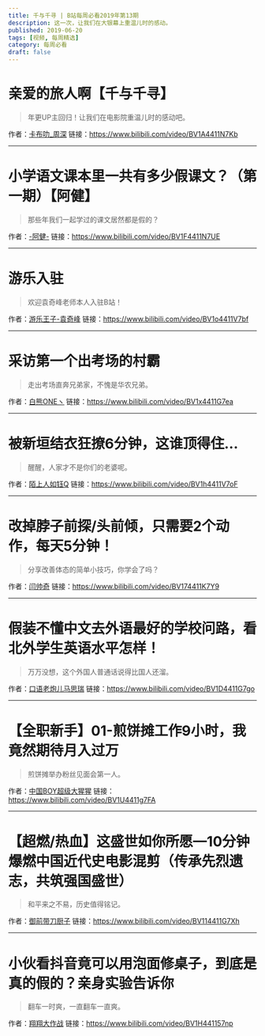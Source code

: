 ```yaml
---
title: 千与千寻 | B站每周必看2019年第13期
description: 这一次，让我们在大银幕上重温儿时的感动。
published: 2019-06-20
tags: [视频, 每周精选]
category: 每周必看
draft: false
---
```


# 亲爱的旅人啊【千与千寻】
> 年更UP主回归！让我们在电影院重温儿时的感动吧。

作者：[卡布叻_周深](https://space.bilibili.com/3404595)
链接：https://www.bilibili.com/video/BV1A4411N7Kb

---

# 小学语文课本里一共有多少假课文？（第一期）【阿健】
> 那些年我们一起学过的课文居然都是假的？

作者：[-阿健-](https://space.bilibili.com/18690024)
链接：https://www.bilibili.com/video/BV1F4411N7UE

---

# 游乐入驻
> 欢迎袁奇峰老师本人入驻B站！

作者：[游乐王子-袁奇峰](https://space.bilibili.com/433187833)
链接：https://www.bilibili.com/video/BV1o4411V7bf

---

# 采访第一个出考场的村霸
> 走出考场直奔兄弟家，不愧是华农兄弟。

作者：[白熊ONEヽ](https://space.bilibili.com/25333161)
链接：https://www.bilibili.com/video/BV1x4411G7ea

---

# 被新垣结衣狂撩6分钟，这谁顶得住…
> 醒醒，人家才不是你们的老婆呢。

作者：[陌上人如钰Q](https://space.bilibili.com/13805828)
链接：https://www.bilibili.com/video/BV1h4411V7oF

---

# 改掉脖子前探/头前倾，只需要2个动作，每天5分钟！
> 分享改善体态的简单小技巧，你学会了吗？

作者：[闫帅奇](https://space.bilibili.com/434378423)
链接：https://www.bilibili.com/video/BV174411K7Y9

---

# 假装不懂中文去外语最好的学校问路，看北外学生英语水平怎样！
> 万万没想，这个外国人普通话说得比国人还溜。

作者：[口语老炮儿马思瑞](https://space.bilibili.com/24801003)
链接：https://www.bilibili.com/video/BV1D4411G7go

---

# 【全职新手】01-煎饼摊工作9小时，我竟然期待月入过万
> 煎饼摊举办粉丝见面会第一人。

作者：[中国BOY超级大猩猩](https://space.bilibili.com/562197)
链接：https://www.bilibili.com/video/BV1U4411g7FA

---

# 【超燃/热血】这盛世如你所愿—10分钟爆燃中国近代史电影混剪（传承先烈遗志，共筑强国盛世）
> 和平来之不易，历史值得铭记。

作者：[御前带刀厨子](https://space.bilibili.com/4561197)
链接：https://www.bilibili.com/video/BV114411G7Xh

---

# 小伙看抖音竟可以用泡面修桌子，到底是真的假的？亲身实验告诉你
> 翻车一时爽，一直翻车一直爽。

作者：[翔翔大作战](https://space.bilibili.com/196356191)
链接：https://www.bilibili.com/video/BV1H441157np

